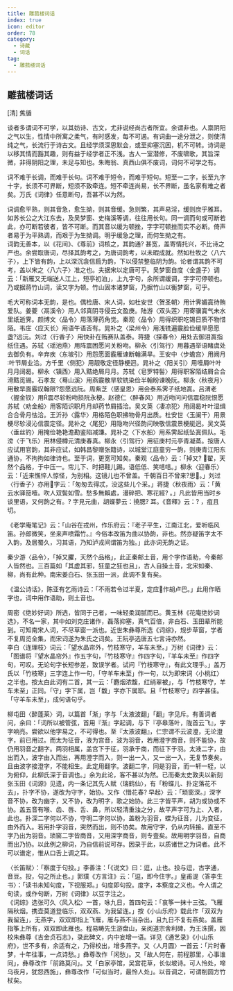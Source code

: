 ```yaml
---
title: 雕菰楼词话
index: true
icon: editor
order: 78
category:
  - 诗藏
  - 词话
tag:
  - 雕菰楼词话
---
```

  
## 雕菰楼词话

[清] 焦循  
  
谈者多谓词不可学，以其妨诗、古文，尤非说经尚古者所宜。余谓非也。人禀阴阳之气以生，性情中所寓之柔气，有时感发，每不可遏。有词曲一途分泄之，则使清纯之气，长流行于诗古文。且经学须深思默会，或至抑塞沉困，机不可转。诗词是以移其情而豁其趣，则有益于经学者正不浅。古人一室潜修，不废啸歌，其旨深微，非得阴阳之理，未足与知也。朱晦翁、真西山俱不废词，词何不可学之有。  

词不难于长调，而难于长句。词不难于短令，而难于短句。短至一二字，长至九字十字，长须不可界断，短须不致牵连。短不牵连尚易，长不界断，虽名家有难之者矣。万氏《词律》任意断句，吾甚不以为然。  

词调愈平熟，则其音急，愈生拗，则其音缓。急则繁，其声易淫，缓则庶乎雅耳。如苏长公之大江东去，及吴梦窗、史梅溪等调，往往用长句。同一调而句或可断若此，亦可断若彼者，皆不可断。而其音以缓为顿挫，字字可顿挫而实不必断。倚声者易于为平熟调，而艰于为生拗调。明乎缓急之理，而何生拗之有。  
词韵无善本，以《花间》、《尊前》词核之，其韵通? 甚宽，盖寄情托兴，不比诗之严也。余尝取唐词，尽择其韵考之，为唐词韵考，以未暇成就。然如杜牧之〈八六子〉，上下皆有韵，上以深沉衾信扃为韵，下以侵禁整临阴为韵。论者谓其韵不可考，盖以宋之〈八六子〉准之也。夫据宋以定唐可乎。吴梦窗自度〈金盏子〉调云：「新雁又无端送人江上，短亭初泊」，上九字句，余所谓缓调，字字可停顿也。乃或据蒋竹山词，读又字为顿。竹山固本诸梦窗，乃据竹山以衡梦窗，可乎。  
  
毛大可称词本无韵，是也。偶检唐、宋人词，如杜安世〈贺圣朝〉用计霁媚寘待贿爱队。姜夔〈鬲溪令〉用人邻真阴寻侵云文盈庚。陆游〈双头莲〉用寄骥寘气未水里纸逝霁。颜博文〈品令〉用落薄药角觉。秦观〈品令〉用得织职吃锡日质不物惜陌。韦庄〈应天长〉用语午语否有。晁补之〈梁州令〉用浅铣遍霰脸俭缓旱愿愿盏?远沅。刘过〈行香子〉用快卦在贿赛队盖泰。蒋捷〈探春令〉用处去御泪寘指纸住遇。苏轼〈瑶池燕〉用阵震困愿问关粉吻。柳永〈引驾行〉用暮遇举语睹虞处去御负有。辛弃疾〈东坡引〉用怨愿面霰雁谏断翰满旱。王安中〈步蟾宫〉用阙月叶节屑业洽。方千里〈侧犯〉用靓敬定径静梗迥。晁补之〈阳关引〉用噎屑叶叶月月阔曷。柳永〈镇西〉用入黠绝屑月月。苏轼〈皂罗特髻〉用得职客陌结屑合合滑黠觅锡。石孝友〈蓦山溪〉用燕霰散旱软铣染俭半翰盼谏晚阮。柳永〈秋夜月〉用散旱面霰叹翰限?怨愿远阮。周紫芝〈感皇恩〉用会泰系霁子纸地寘。吕渭老〈握金钗〉用震尽轸粉吻损阮永梗。赵德仁〈醉春风〉用近吻问问信震稳阮恨愿苏轼〈劝金船〉用客陌识职月月却药节屑插洽。吴文英〈凄凉犯〉用阔曷叶叶湿缉合合骨月怯洽。王沂孙〈露华〉用格陌色职拂物骨月出质。杜安世〈玉阑干〉用景梗尽轸浸沁信震定径。晁补之〈尾犯〉用隐吻兴径韵问映敬信震景梗艇迥。吴文英〈垂丝钓〉用掩俭艳艳澹勘鉴陷减豏。晁补之〈下水船〉用系霁起纸坠寘佩队。毛滂〈于飞乐〉用林侵樽元清庚春真。柳永〈引驾行〉用征庚村元亭青凝蒸。按唐人应试用官韵，其非应试，如韩昌黎赠张籍诗，以城堂江庭童穷一韵，则庚青江阳东通协，不拘拘如律诗也。至于词，更宽可知矣。秦观〈品令〉云：「掉又? 翟，天然个品格，于中压一。帘儿下、时把鞋儿踢。语低低、笑咭咭。」柳永〈迎春乐〉云：「近来憔悴人惊怪，为别相。这镜儿也不曾盖。千朝百日不曾来?思。」刘过〈行香子〉亦用字云：「匆匆去得忒，没这些儿个采。」蒋捷〈秋夜雨〉云：「黄云水驿笳噎。吹人双鬓如雪。愁多無賴處，漫碎把、寒花經? 。」凡此皆用当时乡谈里语，又何韵之有。? 字見元曲，胡蝶夢云：撓腮? 耳。《音釋》云：? ，疽且切。  
  
《老学庵笔记》云：「山谷在戎州，作乐府云：『老子平生，江南江北，爱听临风笛。孙郎微笑，坐来声喷霜竹。』今俗本改笛为曲以协韵，非也。然亦疑笛字太不入韵，及居蜀久，习其语，乃知泸戎间谓笛为独。」此亦词无韵之证。  

秦少游〈品令〉，「掉又臞，天然个品格」，此正秦邮土音，用个字作语助，今秦邮人皆然也。三百篇如「其虚其邪，狂童之狂也且」，古人自操土音，北宋如秦、柳，尚有此种。南宋姜白石、张玉田一派，此调不复有矣。  

《温公诗话》，陈亚有乞雨诗云：「不雨若令过半夏，定应作胡卢巴。」此用作晒字也，词中用作语助，则土音也。  

周密《绝妙好词》所选，皆同于己者，一味轻柔润腻而已。黄玉林《花庵绝妙词选》，不名一家，其中如刘克庄诸作，磊落抑塞，真气百倍，非白石、玉田辈所能到。可知南宋人词，不尽草窗一派也。近世朱彝尊所选《词综》，规步草窗，学者不复周览全集，而宋词遂为朱氏之词矣。王阮亭选唐五七言诗亦然。  
李白〈连理枝〉词云：「望水晶帘外，竹枝寒守，羊车未至。」万树《词律》云：「图谱将『望水晶帘外』作五字句，『竹枝寒守』作四字句，『羊车未至』作四字句，可叹。无论句字长短参差，致误学者。试问『竹枝寒守』，有此文理乎。」盖万氏以「竹枝寒」三字连上作一句，「守羊车未至」作一句，以为即宋词〈小桃红〉之半也。按太白此词有二首，其一云：「麝烟浓馥，红绡翠被」，与「竹枝寒守，羊车未至」正同。「守」字下属，岂「馥」字亦下属耶。且「竹枝寒守」四字甚佳。「守羊车未至」，成何语句乎。  

柳屯田〈醉蓬莱〉词，以篇首「渐」字与「太液波翻」「翻」字见斥。有善词者问，余曰：「词所以被管弦，首用『渐』字起调，与下『亭皋落叶，陇首云飞』，字字响亮。尝欲以他字易之，不可得也。至『太液波翻』，仁宗谓不云波澄，无论澄字，前已用过。而太为征音，液为宫音，波为羽音，若用澄字商音，则不能协，故仍用羽音之翻字。两羽相属，盖宫下于征，羽承于商，而征下于羽。太液二字，由出而入，波字由入而出，再用澄字而入，则一出一入，又一出一入，无复节奏矣。且由波字接澄字，不能相生。此定用翻字。波翻二字，同是羽音，而一轩一轾，以为俯仰，此柳氏深于音调也。」余为此论，客不甚以为然。已而秦太史敦夫以新刻张玉田《词源》见遗，内一条记其先人赋〈瑞鹤仙〉，有「粉蝶儿、扑定落花不去」，扑字不协，遂改为守字，始协。又作〈惜花春? 早起〉云：「琐窗深。」深字音不协，改为幽字，又不协，改为明字，歌之始协。此三字皆平声，胡为或协或不协。盖五音有喉、齿、唇、舌、鼻，所以轻清重浊之分，故平声字可为上、入者，此也。扑深二字何以不协，守明二字何以协，盖粉为羽音，蝶为征音，儿为变征，由外而入。若用扑字羽音，突然而出，则不协矣。故用守字，仍从内转接。直至不字乃出为羽音。琐窗二字皆商音，又用深字商音，则专壹矣。故用明字羽音，自商而出乃协。以此例之柳词，乃自信前说可存。因录于此，以质诸世之为词者。此不可以谱定，惟从口舌上调之耳。  
  
〈长笛赋〉：「察度于句投。」李善注：「《说文》曰：逗，止也。投与逗，古字通，音豆。投，句之所止也。」郭璞《方言注》云：「逗，即今住字。」皇甫湜〈答李生书〉：「读书未知句度，下视服郑。」句度即句投。度字，本察度之义也。今人谓之句读，或作句断，万树《词律》以豆字注之。  
《词综》选张可久〈风入松〉一首，咏九日，首四句云：「哀筝一抹十三弦。飞雁隔秋烟。携壶莫道登临乐，双双燕、为我留连。」按《小山乐府》载此作「双双为我留连」，无燕字，双双即指上飞雁，雁与燕不当杂出，且九日不复有燕矣。盖雁指筝上所有，双双即此雁也。程易畴先生游盘山，亲阅道宗舍利碑，为王洙撰，因校朱彝尊《吉金贞石志》，录此碑文，内中妄增一语。详见《通艺录》《小山乐府》，世不多有，余适有之，乃得校出，增多燕字。又〈人月圆〉一首云：「片时春梦，十年往事，一点诗愁。」彝尊改作「闲愁」。又「故人何在，前程那里，心事谁同」，彝尊改作「前路莫问」。又「白家亭馆，吴宫花草，长似坡诗。可人怜处，啼乌夜月，犹怨西施」，彝尊改作「可似当时，最怜人处」。以音调之，可谓削圆方竹杖矣。  

